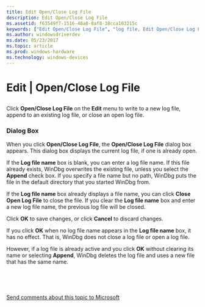 ```yaml
---
title: Edit Open/Close Log File
description: Edit Open/Close Log File
ms.assetid: f63549f7-1516-48a0-8af8-38cca103215c
keywords: ["Edit Open/Close Log File", "log file, Edit Open/Close Log File"]
ms.author: windowsdriverdev
ms.date: 05/23/2017
ms.topic: article
ms.prod: windows-hardware
ms.technology: windows-devices
---
```


# Edit | Open/Close Log File


## <span id="ddk_edit_open_close_log_file_dbg"></span><span id="DDK_EDIT_OPEN_CLOSE_LOG_FILE_DBG"></span>


Click **Open/Close Log File** on the **Edit** menu to write to a new log file, append to an existing log file, or close an open log file.

### <span id="dialog_box"></span><span id="DIALOG_BOX"></span>Dialog Box

When you click **Open/Close Log File**, the **Open/Close Log File** dialog box appears. This dialog box displays the current log file, if one is already open.

If the **Log file name** box is blank, you can enter a log file name. If this file already exists, WinDbg overwrites the existing file, unless you select the **Append** check box. If you specify a file name but no path, WinDbg puts the file in the default directory that you started WinDbg from.

If the **Log file name** box already displays a file name, you can click **Close Open Log File** to close the file. If you clear the **Log file name** box and enter a new log file name, the previous log file will be closed.

Click **OK** to save changes, or click **Cancel** to discard changes.

If you click **OK** when no log file name appears in the **Log file name** box, it has no effect. That is, WinDbg does not close a log file or open a log file.

However, if a log file is already active and you click **OK** without clearing its name or selecting **Append**, WinDbg deletes the log file and uses a new file that has the same name.

 

 

[Send comments about this topic to Microsoft](mailto:wsddocfb@microsoft.com?subject=Documentation%20feedback%20[debugger\debugger]:%20Edit%20|%20Open/Close%20Log%20File%20%20RELEASE:%20%285/15/2017%29&body=%0A%0APRIVACY%20STATEMENT%0A%0AWe%20use%20your%20feedback%20to%20improve%20the%20documentation.%20We%20don't%20use%20your%20email%20address%20for%20any%20other%20purpose,%20and%20we'll%20remove%20your%20email%20address%20from%20our%20system%20after%20the%20issue%20that%20you're%20reporting%20is%20fixed.%20While%20we're%20working%20to%20fix%20this%20issue,%20we%20might%20send%20you%20an%20email%20message%20to%20ask%20for%20more%20info.%20Later,%20we%20might%20also%20send%20you%20an%20email%20message%20to%20let%20you%20know%20that%20we've%20addressed%20your%20feedback.%0A%0AFor%20more%20info%20about%20Microsoft's%20privacy%20policy,%20see%20http://privacy.microsoft.com/default.aspx. "Send comments about this topic to Microsoft")





